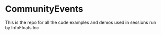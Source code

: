 # CommunityEvents
This is the repo for all the code examples and demos used in sessions run by InfoFloats Inc

